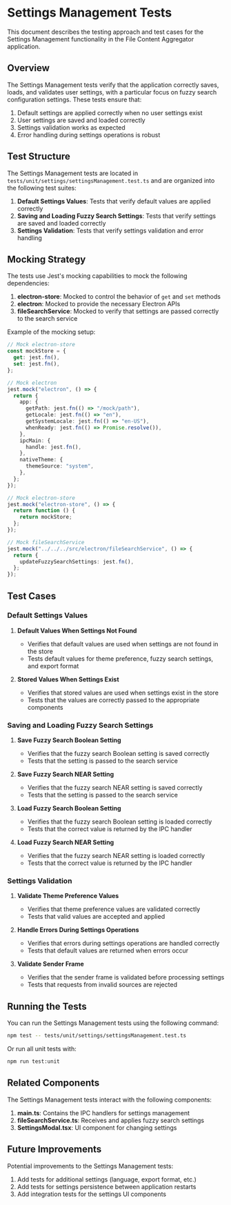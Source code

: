 # Settings Management Tests

This document describes the testing approach and test cases for the Settings Management functionality in the File Content Aggregator application.

## Overview

The Settings Management tests verify that the application correctly saves, loads, and validates user settings, with a particular focus on fuzzy search configuration settings. These tests ensure that:

1. Default settings are applied correctly when no user settings exist
2. User settings are saved and loaded correctly
3. Settings validation works as expected
4. Error handling during settings operations is robust

## Test Structure

The Settings Management tests are located in `tests/unit/settings/settingsManagement.test.ts` and are organized into the following test suites:

1. **Default Settings Values**: Tests that verify default values are applied correctly
2. **Saving and Loading Fuzzy Search Settings**: Tests that verify settings are saved and loaded correctly
3. **Settings Validation**: Tests that verify settings validation and error handling

## Mocking Strategy

The tests use Jest's mocking capabilities to mock the following dependencies:

1. **electron-store**: Mocked to control the behavior of `get` and `set` methods
2. **electron**: Mocked to provide the necessary Electron APIs
3. **fileSearchService**: Mocked to verify that settings are passed correctly to the search service

Example of the mocking setup:

```typescript
// Mock electron-store
const mockStore = {
  get: jest.fn(),
  set: jest.fn(),
};

// Mock electron
jest.mock("electron", () => {
  return {
    app: {
      getPath: jest.fn(() => "/mock/path"),
      getLocale: jest.fn(() => "en"),
      getSystemLocale: jest.fn(() => "en-US"),
      whenReady: jest.fn(() => Promise.resolve()),
    },
    ipcMain: {
      handle: jest.fn(),
    },
    nativeTheme: {
      themeSource: "system",
    },
  };
});

// Mock electron-store
jest.mock("electron-store", () => {
  return function () {
    return mockStore;
  };
});

// Mock fileSearchService
jest.mock("../../../src/electron/fileSearchService", () => {
  return {
    updateFuzzySearchSettings: jest.fn(),
  };
});
```

## Test Cases

### Default Settings Values

1. **Default Values When Settings Not Found**

   - Verifies that default values are used when settings are not found in the store
   - Tests default values for theme preference, fuzzy search settings, and export format

2. **Stored Values When Settings Exist**
   - Verifies that stored values are used when settings exist in the store
   - Tests that the values are correctly passed to the appropriate components

### Saving and Loading Fuzzy Search Settings

1. **Save Fuzzy Search Boolean Setting**

   - Verifies that the fuzzy search Boolean setting is saved correctly
   - Tests that the setting is passed to the search service

2. **Save Fuzzy Search NEAR Setting**

   - Verifies that the fuzzy search NEAR setting is saved correctly
   - Tests that the setting is passed to the search service

3. **Load Fuzzy Search Boolean Setting**

   - Verifies that the fuzzy search Boolean setting is loaded correctly
   - Tests that the correct value is returned by the IPC handler

4. **Load Fuzzy Search NEAR Setting**
   - Verifies that the fuzzy search NEAR setting is loaded correctly
   - Tests that the correct value is returned by the IPC handler

### Settings Validation

1. **Validate Theme Preference Values**

   - Verifies that theme preference values are validated correctly
   - Tests that valid values are accepted and applied

2. **Handle Errors During Settings Operations**

   - Verifies that errors during settings operations are handled correctly
   - Tests that default values are returned when errors occur

3. **Validate Sender Frame**
   - Verifies that the sender frame is validated before processing settings
   - Tests that requests from invalid sources are rejected

## Running the Tests

You can run the Settings Management tests using the following command:

```bash
npm test -- tests/unit/settings/settingsManagement.test.ts
```

Or run all unit tests with:

```bash
npm run test:unit
```

## Related Components

The Settings Management tests interact with the following components:

1. **main.ts**: Contains the IPC handlers for settings management
2. **fileSearchService.ts**: Receives and applies fuzzy search settings
3. **SettingsModal.tsx**: UI component for changing settings

## Future Improvements

Potential improvements to the Settings Management tests:

1. Add tests for additional settings (language, export format, etc.)
2. Add tests for settings persistence between application restarts
3. Add integration tests for the settings UI components
